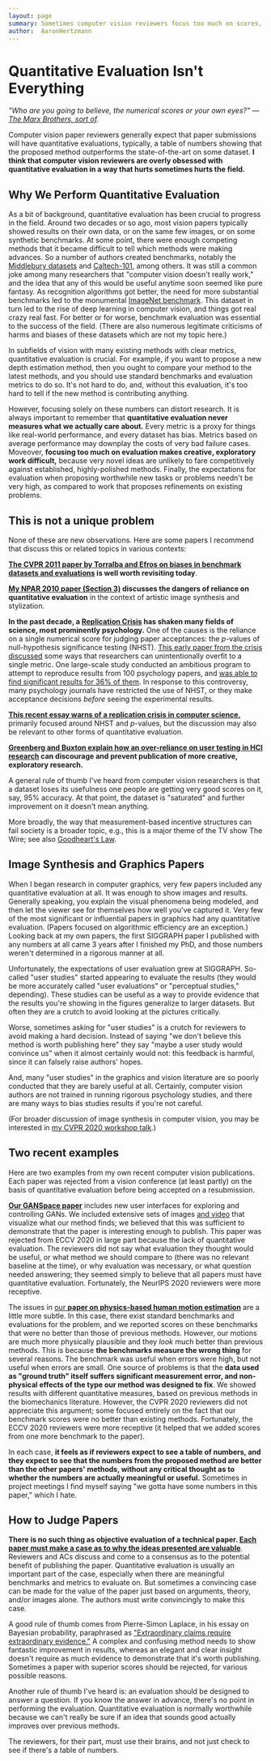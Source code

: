 ```yaml
---
layout: page
summary: Sometimes computer vision reviewers focus too much on scores, especially for image synthesis papers.
author:  AaronHertzmann
---
```



# Quantitative Evaluation Isn't Everything

*"Who are you going to believe, the numerical scores or your own eyes?" — [The Marx Brothers, sort of](https://www.youtube.com/watch?v=cHxGUe1cjzM).*


Computer vision paper reviewers generally expect that paper submissions will have quantitative evaluations, typically, a table of numbers showing that the proposed method outperforms the state-of-the-art on some dataset. **I think that computer vision reviewers are overly obsessed with quantitative evaluation in a way that hurts sometimes hurts the field.** 

Why We Perform Quantitative Evaluation
---

As a bit of background, quantitative evaluation has been crucial to progress in the field. Around two decades or so ago, most vision papers typically showed results on their own data, or on the same few images, or on some synthetic benchmarks. At some point, there were enough competing methods that it became difficult to tell which methods were making advances. So a number of authors created benchmarks, notably the [Middlebury datasets](https://vision.middlebury.edu/stereo/data/) and [Caltech-101](http://www.vision.caltech.edu/Image_Datasets/Caltech101/), among others. 
It was still a common joke among many researchers that "computer vision doesn't really work," and the idea that any of this would be useful anytime soon seemed like pure fantasy.
As recognition algorithms got better, the need for more substantial benchmarks led to the monumental [ImageNet benchmark](https://en.wikipedia.org/wiki/ImageNet). This dataset in turn led to the rise of deep learning in computer vision, and things got real crazy real fast. For better or for worse, benchmark evaluation was essential to the success of the field. (There are also numerous legitimate criticisms of harms and biases of these datasets which are not my topic here.)

In subfields of vision with many existing methods with clear metrics, quantitative evaluation is crucial. For example, if you want to propose a new depth estimation method, then you ought to compare your method to the latest methods, and you should use standard benchmarks and evaluation metrics to do so. It's not hard to do, and, without this evaluation, it's too hard to tell if the new method is contributing anything.

However, focusing solely on these numbers can distort research. It is always important to remember that **quantitative evaluation never measures what we actually care about.**  Every metric is a proxy for things like real-world performance, and every dataset has bias.  Metrics based on average performance may downplay the costs of very bad failure cases. Moveover, **focusing too much on evaluation makes creative, exploratory work difficult,** because very novel ideas are unlikely to fare competitively against established, highly-polished methods. Finally, the expectations for evaluation when proposing worthwhile new tasks or problems needn't be very high, as compared to work that proposes refinements on existing problems.


This is not a unique problem
---

None of these are new observations. Here are some papers I recommend that discuss this or related topics in various contexts:

**[The CVPR 2011 paper by Torralba and Efros on biases in benchmark datasets and evaluations](http://people.csail.mit.edu/torralba/publications/datasets_cvpr11.pdf) is well worth revisiting today**.

**[My NPAR 2010 paper (Section 3)](http://www.dgp.toronto.edu/~hertzman/ScienceOfArt/) discusses the dangers of reliance on quantitative evaluation** in the context of artistic image synthesis and stylization.

**In the past decade, a [Replication Crisis](https://en.wikipedia.org/wiki/Replication_crisis) has shaken many fields of science, most prominently psychology.** One of the causes is the reliance on a single numerical score for judging paper acceptances: the *p*-values of null-hypothesis significance testing (NHST).  [This early paper from the crisis discussed](https://journals.sagepub.com/doi/10.1177/0956797611417632) some ways that researchers can unintentionally overfit to a single metric.  One large-scale study conducted an ambitious program to attempt to reproduce results from 100 psychology papers, and [was able to find significant results for 36% of them](https://science.sciencemag.org/content/349/6251/aac4716). In response to this controversy, many psychology journals have restricted the use of NHST, or they make acceptance decisions *before* seeing the experimental results. 

**[This recent essay warns of a replication crisis in computer science,](https://cacm.acm.org/magazines/2020/8/246369-threats-of-a-replication-crisis-in-empirical-computer-science/fulltext)** primarily focused around NHST and *p*-values, but the discussion may also be relevant to other forms of quantitative evaluation.

**[Greenberg and Buxton explain how an over-reliance on user testing in HCI research](https://www.billbuxton.com/usabilityHarmful.pdf) can discourage and prevent publication of more creative, exploratory research.**

A general rule of thumb I've heard from computer vision researchers is that a dataset loses its usefulness one people are getting very good scores on it, say, 95% accuracy. At that point, the dataset is "saturated" and further improvement on it doesn't mean anything.

More broadly, the way that measurement-based incentive structures can fail society is a broader topic, e.g., this is a major theme of the TV show The Wire; see also [Goodheart's Law](https://www.nature.com/news/watch-out-for-cheats-in-citation-game-1.20246).


Image Synthesis and Graphics Papers
---

When I began research in computer graphics, very few papers included any quantitative evaluation at all. It was enough to show images and results. Generally speaking, you explain the visual phenomena being modeled, and then let the viewer see for themselves how well you've captured it. Very few of the most significant or influential papers in graphics had any quantitative evaluation.  (Papers focused on algorithmic efficiency are an exception.)  Looking back at my own papers, the first SIGGRAPH paper I published with any numbers at all came 3 years after I finished my PhD, and those numbers weren't determined in a rigorous manner at all.

Unfortunately, the expectations of user evaluation grew at SIGGRAPH. So-called "user studies" started appearing to evaluate the results (they would be more accurately called "user evaluations" or "perceptual studies," depending). These studies can be useful as a way to provide evidence that the results you're showing in the figures generalize to larger datasets. But often they are a crutch to avoid looking at the pictures critically. 

Worse, sometimes asking for "user studies" is a crutch for reviewers to avoid making a hard decision. Instead of saying "we don't believe this method is worth publishing here" they say "maybe a user study would convince us" when it almost certainly would not: this feedback is harmful, since it can falsely raise authors' hopes.

And, many "user studies" in the graphics and vision literature are so poorly conducted that they are barely useful at all.  Certainly, computer vision authors are not trained in running rigorous psychology studies, and there are many ways to bias studies results if you're not careful. 

(For broader discussion of image synthesis in computer vision, you may be interested in [my CVPR 2020 workshop talk](https://www.youtube.com/watch?v=wCRJBy_LPVY).)

Two recent examples
---
Here are two examples from my own recent computer vision publications. Each paper was rejected from a vision conference (at least partly) on the basis of quantitative evaluation before being accepted on a resubmission.


[**Our GANSpace paper**](https://arxiv.org/abs/2004.02546) includes new user interfaces for exploring and controlling GANs.  We included extensive sets of images [and video](https://www.youtube.com/watch?v=jdTICDa_eAI) that visualize what our method finds; we believed that this was sufficient to demonstrate that the paper is interesting enough to publish.  This paper was rejected from ECCV 2020 in large part because the lack of quantitative evaluation. The reviewers did not say what evaluation they thought would be useful, or what method we should compare to (there was no relevant baseline at the time), or why evaluation was necessary, or what question needed answering; they seemed simply to believe that all papers must have quantitative evaluation.  Fortunately, the NeurIPS 2020 reviewers were more receptive.

The issues in [our **paper on physics-based human motion estimation**](https://geometry.stanford.edu/projects/human-dynamics-eccv-2020/) are a little more subtle. In this case, there exist standard benchmarks and evaluations for the problem, and we reported scores on these benchmarks that were no better than those of previous methods.  However, our motions are much more physically plausible and they *look* much better than previous methods. This is because **the benchmarks measure the wrong thing** for several reasons. The benchmark was useful when errors were high, but not useful when errors are small.  One source of problems is that the **data used as "ground truth" itself suffers significant measurement error, and non-physical effects of the type our method was designed to fix**.  We showed results with different quantitative measures, based on previous methods in the biomechanics literature. However, the CVPR 2020 reviewers did not appreciate this argument; some focused entirely on the fact that our benchmark scores were no better than existing methods.  Fortunately, the ECCV 2020 reviewers were more receptive (it helped that we added scores from one more benchmark to the paper).

In each case, **it feels as if reviewers expect to see a table of numbers, and they expect to see that the numbers from the proposed method are better than the other papers' methods, without any critical thought as to whether the numbers are actually meaningful or useful.** Sometimes in project meetings I find myself saying "we gotta have some numbers in this paper," which I hate.


How to Judge Papers
---

**There is no such thing as objective evaluation of a technical paper. [Each paper must make a case as to why the ideas presented are valuable](/2020/07/13/rebuttals.html)**. Reviewers and ACs discuss and come to a consensus as to the potential benefit of publishing the paper.  Quantitative evaluation is usually an important part of the case, especially when there are meaningful benchmarks and metrics to evaluate on. But sometimes a convincing case can be made for the value of the paper just based on  arguments, theory, and/or images alone.  The authors must write convincingly to make this case. 

A good rule of thumb comes from Pierre-Simon Laplace, in his essay on Bayesian probability, paraphrased as ["Extraordinary claims require extraordinary evidence."](https://en.wikipedia.org/wiki/Sagan_standard) A complex and confusing method needs to show fantastic improvement in results, whereas an elegant and clear insight doesn't require as much evidence to demonstrate that it's worth publishing.  Sometimes a paper with superior scores should be rejected, for various possible reasons.

Another rule of thumb I've heard is: an evaluation should be designed to answer a question. If you know the answer in advance, there's no point in performing the evaluation.  Quantitative evaluation is normally worthwhile because we can't really be sure if an idea that sounds good actually improves over previous methods.

The reviewers, for their part, must use their brains, and not just check to see if there's a table of numbers.

